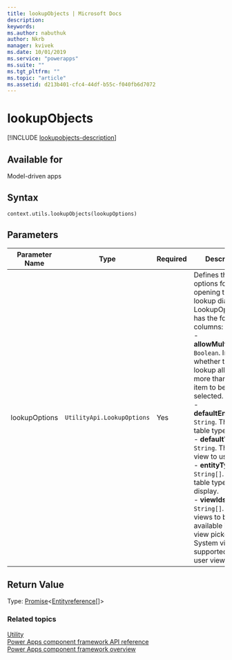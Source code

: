 ```yaml
---
title: lookupObjects | Microsoft Docs
description: 
keywords:
ms.author: nabuthuk
author: Nkrb
manager: kvivek
ms.date: 10/01/2019
ms.service: "powerapps"
ms.suite: ""
ms.tgt_pltfrm: ""
ms.topic: "article"
ms.assetid: d213b401-cfc4-44df-b55c-f040fb6d7072
---
```


# lookupObjects

[!INCLUDE [lookupobjects-description](includes/lookupobjects-description.md)]

## Available for 

Model-driven apps

## Syntax

`context.utils.lookupObjects(lookupOptions)`

## Parameters

| Parameter Name|Type|Required|Description|
| ------------- |----|--------|-----------|
|lookupOptions|`UtilityApi.LookupOptions`|Yes|Defines the options for opening the lookup dialog. The LookupOptions has the following columns:<br/>- **allowMultiSelect**: `Boolean`. Indicates whether the lookup allows more than one item to be selected.<br/>- **defaultEntityType**: `String`. The default table type to use.<br/>- **defaultViewId**: `String`. The default view to use.<br/>- **entityTypes**: `String[]`. The table types to display.<br/>- **viewIds**: `String[]`. The views to be available in the view picker. Only System views are supported (not user views).|

## Return Value

Type: [Promise](https://developer.mozilla.org/docs/Web/JavaScript/reference/Global_Objects/Promise)<[Entityreference](../entityreference.md)[]>


### Related topics

[Utility](../utility.md)<br/>
[Power Apps component framework API reference](../../reference/index.md)<br/>
[Power Apps component framework overview](../../overview.md)